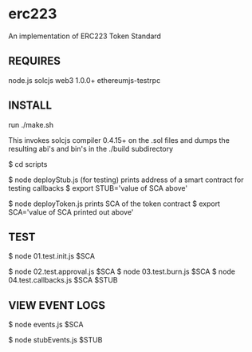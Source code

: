 # erc223

An implementation of ERC223 Token Standard

## REQUIRES

node.js
solcjs
web3 1.0.0+
ethereumjs-testrpc

## INSTALL

run ./make.sh

This invokes solcjs compiler 0.4.15+ on the .sol files and dumps the resulting
abi's and bin's in the ./build subdirectory

$ cd scripts

$ node deployStub.js  (for testing)
prints address of a smart contract for testing callbacks
$ export STUB='value of SCA above'

$ node deployToken.js
prints SCA of the token contract
$ export SCA='value of SCA printed out above'

## TEST

$ node 01.test.init.js $SCA

$ node 02.test.approval.js $SCA
$ node 03.test.burn.js $SCA
$ node 04.test.callbacks.js $SCA $STUB

## VIEW EVENT LOGS

$ node events.js $SCA

$ node stubEvents.js $STUB


